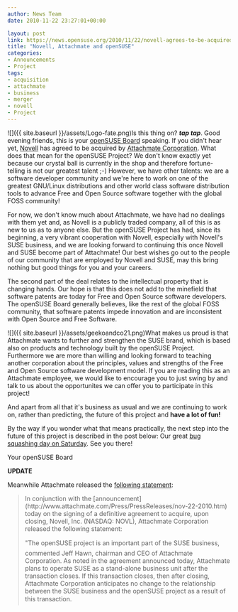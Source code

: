 ```yaml
---
author: News Team
date: 2010-11-22 23:27:01+00:00

layout: post
link: https://news.opensuse.org/2010/11/22/novell-agrees-to-be-acquired-by-attachmate-corporation/
title: "Novell, Attachmate and openSUSE"
categories:
- Announcements
- Project
tags:
- acquisition
- attachmate
- business
- merger
- novell
- Project
---
```

![]({{ site.baseurl }}/assets/Logo-fate.png)Is this thing on? ***tap* *tap***. Good evening friends, this is your [openSUSE Board](http://en.opensuse.org/openSUSE:Board) speaking. If you didn't hear yet, [Novell](http://www.novell.com) has agreed to be acquired by [Attachmate Corporation](http://www.attachmate.com). What does that mean for the openSUSE Project? We don't know exactly yet because our crystal ball is currently in the shop and therefore fortune-telling is not our greatest talent ;-) However, we have other talents: we are a software developer community and we're here to work on one of the greatest GNU/Linux distributions and other world class software distribution tools to advance Free and Open Source software together with the global FOSS community!

For now, we don't know much about Attachmate, we have had no dealings with them yet and, as Novell is a publicly traded company, all of this is as new to us as to anyone else. But the openSUSE Project has had, since its beginning, a very vibrant cooperation with Novell, especially with Novell's SUSE business, and we are looking forward to continuing this once Novell and SUSE become part of Attachmate! Our best wishes go out to the people of our community that are employed by Novell and SUSE, may this bring nothing but good things for you and your careers.

The second part of the deal relates to the intellectual property that is changing hands. Our hope is that this does not add to the minefield that software patents are today for Free and Open Source software developers. The openSUSE Board generally believes, like the rest of the global FOSS community, that software patents impede innovation and are inconsistent with Open Source and Free Software.

![]({{ site.baseurl }}/assets/geekoandco21.png)What makes us proud is that Attachmate wants to further and strengthen the SUSE brand, which is based also on products and technology built by the openSUSE Project. Furthermore we are more than willing and looking forward to teaching another corporation about the principles, values and strengths of the Free and Open Source software development model. If you are reading this as an Attachmate employee, we would like to encourage you to just swing by and talk to us about the opportunites we can offer you to participate in this project!

And apart from all that it's business as usual and we are continuing to work on, rather than predicting, the future of this project and **have a lot of fun!**

  


By the way if you wonder what that means practically, the next step into the future of this project is described in the post below: Our great [bug squashing day on Saturday](https://news.opensuse.org/2010/11/22/opensuse-bug-day-on-saturday-november-27th/). See you there!

Your openSUSE Board

**UPDATE**

Meanwhile Attachmate released the [following statement](http://www.attachmate.com/Press/PressReleases/nov-22-2010-SUSE.htm):


<blockquote>In conjunction with the [announcement](http://www.attachmate.com/Press/PressReleases/nov-22-2010.htm) today on the signing of a definitive agreement to acquire, upon  closing, Novell, Inc. (NASDAQ: NOVL), Attachmate Corporation released  the following statement:

"The openSUSE project is an important part of the SUSE business,  commented Jeff Hawn, chairman and CEO of Attachmate Corporation. As  noted in the agreement announced today, Attachmate plans to operate SUSE  as a stand-alone business unit after the transaction closes. If this  transaction closes, then after closing, Attachmate Corporation  anticipates no change to the relationship between the SUSE business and  the openSUSE project as a result of this transaction.</blockquote>

		
